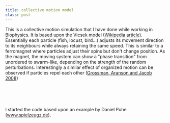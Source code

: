 ```yaml
---
title: collective motion model
class: post
---
```


This is a collective motion simulation that I have done while working in Biophysics.
It is based upon the Vicsek model (<a href="https://en.wikipedia.org/wiki/Vicsek_model">Wikipedia article</a>).
Essentially each particle (fish, locust, bird...) adjusts its movement direction to its neighbours while always retaining the same speed.
This is similar to a ferromagnet where particles adjust their spins but don't change position.
As the magnet, the moving system can show a "phase transition" from unordered to swarm-like, depending on the strength of the random perturbations.
Interestingly a similar effect of organized motion can be observed if particles repel each other (<a href="http://iopscience.iop.org/1367-2630/10/2/023036">Grossman, Aranson and Jacob 2008</a>)

<script type="text/javascript">
(function(){
        
        var PI_2        = Math.PI * 2;
        
        var canvasW     = 500;
        var canvasH     = 500;
        var numMovers   = 100;
        var movers      = [];
        
        var canvas;
        var ctx;
        var canvasDiv;
        var outerDiv;
        
        var mouseX;
        var mouseY;
        var mouseVX;
        var mouseVY;
        var prevMouseX;
        var prevMouseY;
        var isMouseDown;


        function init(){
                canvas = document.getElementById("mainCanvas");
                
                if ( canvas.getContext ){
                        setup();
                        setInterval( run , 33 );
                }
        }
           
        function setup(){
                outerDiv  = document.getElementById("outer");
                canvasDiv = document.getElementById("canvasContainer");
                ctx       = canvas.getContext("2d");
                
                var i = numMovers;
                while ( i-- ){
                        var m = new Mover();
                        m.x   = Math.random();
                        m.y   = Math.random();
                        m.vX  = (Math.random()-0.5)*2.0;
                        m.vY  = (Math.random()-0.5)*2.0;
                        movers[i] = m;
                }                
        }

        function run(){
                ctx.globalCompositeOperation = "source-over";
                ctx.fillStyle = "rgba(255,255,255,0.2)";
                ctx.fillRect( 0 , 0 , canvasW , canvasH );
                ctx.globalCompositeOperation = "darker";
                
                mouseVX    = mouseX - prevMouseX;
                mouseVY    = mouseY - prevMouseY;
                prevMouseX = mouseX;
                prevMouseY = mouseY;
                var size = 1.0;
                
                var toDist   = 0.1;
                
                var i = numMovers;
                while ( i-- ){
                        var m  = movers[i];
                        var x  = m.x;
                        var y  = m.y;
                        var vX = m.vX;
                        var vY = m.vY;
                        var j = numMovers;
                        var vmeanx = 0.0;
                        var vmeany = 0.0;
                        while (j--){
                                var jm = movers[j];
                                var jx  = jm.x;
                                var jy  = jm.y;
                                var jvX = jm.vX;
                                var jvY = jm.vY;
                             
                                dX = (x - jx);
                                dX -= Math.round(dX/size)*size;
                                dY = (y - jy);
                                dY -= Math.round(dY/size)*size;
                                var D  = Math.sqrt( dX * dX + dY * dY ) || 0.0001;
                                if ( D < toDist){;
                                    vmeanx += jvX;
                                    vmeany += jvY;
                                    }
                                }
                        var rndangle = 2.0*Math.PI/360.0 * 40.0*(Math.random()*2.0-1.0);
                        var vXnew = vmeanx * Math.cos(rndangle) - vmeany * Math.sin(rndangle);
                        var vYnew = vmeanx * Math.sin(rndangle) + vmeany * Math.cos(rndangle);

                        var norm = Math.sqrt(vXnew*vXnew + vYnew*vYnew) || 0.0001;
                        vXnew /= norm;
                        vYnew /= norm;
                        
                        var nextX = x + toDist*1e-1*vXnew;
                        var nextY = y + toDist*1e-1*vYnew;

                        nextX = nextX.mod(size);
                        nextY = nextY.mod(size);
                        
                        m.vX = vXnew;
                        m.vY = vYnew;
                        m.x  = nextX;
                        m.y  = nextY;
                        
                        ctx.fillStyle = m.color;
                        ctx.beginPath();
                        ctx.arc(nextX*canvasW/size, nextY*canvasH/size , 5.0 , 0 , PI_2 , true );
                        ctx.closePath();
                        ctx.fill(); 
                }
        }
        Number.prototype.mod = function(n) {
        return ((this%n)+n)%n;
        }
        function Mover(){
                this.color = "rgb(0,0,0)";
                this.y     = 0;
                this.x     = 0;
                this.vX    = 0;
                this.vY    = 0;
                this.size  = 1; 
        }

        function log(msg) {
            setTimeout(function() {
                throw new Error(msg);
            }, 0);
        }

        function rect( context , x , y , w , h ){
                context.beginPath();
                context.rect( x , y , w , h );
                context.closePath();
                context.fill();
        }

        window.onload = init;
        
})();
</script>

<br />
<div align="center" id="outer" style="margin-bottom: 50px; margin-top: 50px;">
<div id="canvasContainer">
<canvas height="500" id="mainCanvas" width="500"></canvas>
 </div>
</div>

I started the code based upon an example by Daniel Puhe (<a href="http://www.spielzeugz.de/lab/">www.spielzeugz.de</a>).
